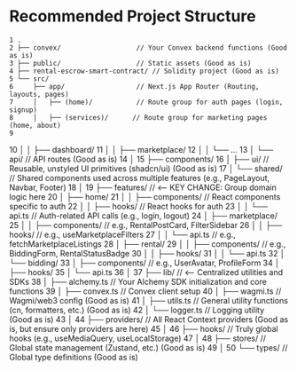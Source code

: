 # Recommended Project Structure

    1 .
    2 ├── convex/                   // Your Convex backend functions (Good as is)
    3 ├── public/                   // Static assets (Good as is)
    4 ├── rental-escrow-smart-contract/ // Solidity project (Good as is)
    5 └── src/
    6     ├── app/                  // Next.js App Router (Routing, layouts, pages)
    7     │   ├── (home)/           // Route group for auth pages (login, signup)
    8     │   ├── (services)/      // Route group for marketing pages (home, about)
    9

10 │ │ ├── dashboard/
11 │ │ ├── marketplace/
12 │ │ └── ...
13 │ └── api/ // API routes (Good as is)
14 │
15 ├── components/
16 │ ├── ui/ // Reusable, unstyled UI primitives (shadcn/ui) (Good as is)
17 │ └── shared/ // Shared components used across multiple features (e.g.,
PageLayout, Navbar, Footer)
18 │
19 ├── features/ // <-- KEY CHANGE: Group domain logic here
20 │ ├── home/
21 │ │ ├── components/ // React components specific to auth
22 │ │ ├── hooks/ // React hooks for auth
23 │ │ └── api.ts // Auth-related API calls (e.g., login, logout)
24 │ ├── marketplace/
25 │ │ ├── components/ // e.g., RentalPostCard, FilterSidebar
26 │ │ ├── hooks/ // e.g., useMarketplaceFilters
27 │ │ └── api.ts // e.g., fetchMarketplaceListings
28 │ ├── rental/
29 │ │ ├── components/ // e.g., BiddingForm, RentalStatusBadge
30 │ │ ├── hooks/
31 │ │ └── api.ts
32 │ └── bidding/
33 │ ├── components/ // e.g., UserAvatar, ProfileForm
34 │ ├── hooks/
35 │ └── api.ts
36 │
37 ├── lib/ // <-- Centralized utilities and SDKs
38 │ ├── alchemy.ts // Your Alchemy SDK initialization and core functions
39 │ ├── convex.ts // Convex client setup
40 │ ├── wagmi.ts // Wagmi/web3 config (Good as is)
41 │ ├── utils.ts // General utility functions (cn, formatters, etc.) (Good as is)
42 │ └── logger.ts // Logging utility (Good as is)
43 │
44 ├── providers/ // All React Context providers (Good as is, but ensure only
providers are here)
45 │
46 ├── hooks/ // Truly global hooks (e.g., useMediaQuery, useLocalStorage)
47 │
48 ├── stores/ // Global state management (Zustand, etc.) (Good as is)
49 │
50 └── types/ // Global type definitions (Good as is)
